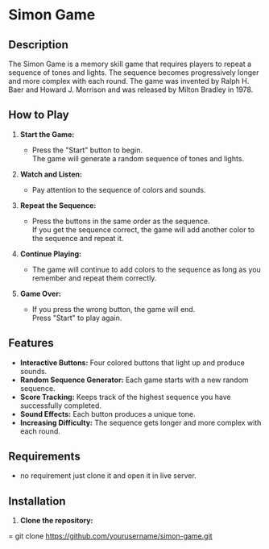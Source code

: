 # Simon Game

## Description

The Simon Game is a memory skill game that requires players to repeat a sequence of tones and lights. The sequence becomes progressively longer and more complex with each round. The game was invented by Ralph H. Baer and Howard J. Morrison and was released by Milton Bradley in 1978.

## How to Play

1. **Start the Game:**
   - Press the "Start" button to begin.  
     The game will generate a random sequence of tones and lights.

2. **Watch and Listen:**
   - Pay attention to the sequence of colors and sounds.

3. **Repeat the Sequence:**
   - Press the buttons in the same order as the sequence.  
     If you get the sequence correct, the game will add another color to the sequence and repeat it.

4. **Continue Playing:**
   - The game will continue to add colors to the sequence as long as you remember and repeat them correctly.

5. **Game Over:**
   - If you press the wrong button, the game will end.  
     Press "Start" to play again.

## Features

- **Interactive Buttons:** Four colored buttons that light up and produce sounds.
- **Random Sequence Generator:** Each game starts with a new random sequence.
- **Score Tracking:** Keeps track of the highest sequence you have successfully completed.
- **Sound Effects:** Each button produces a unique tone.
- **Increasing Difficulty:** The sequence gets longer and more complex with each round.

## Requirements

- no requirement just clone it and open it in live server.

## Installation

1. **Clone the repository:**
   
  = git clone https://github.com/yourusername/simon-game.git
